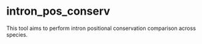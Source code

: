 # intron_pos_conserv
This tool aims to perform intron positional conservation comparison across species.
